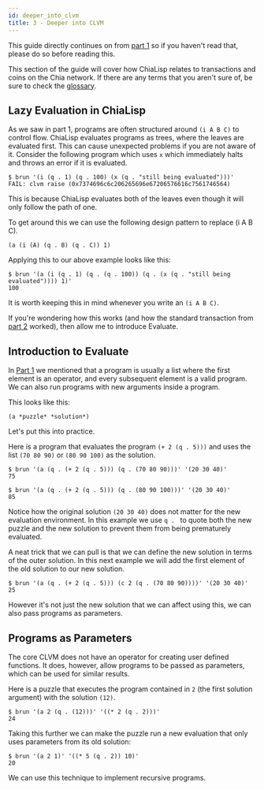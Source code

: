 ```yaml
---
id: deeper_into_clvm
title: 3 - Deeper into CLVM
---
```


This guide directly continues on from [part 1](/docs/) so if you haven't read that, please do so before reading this.

This section of the guide will cover how ChiaLisp relates to transactions and coins on the Chia network.
If there are any terms that you aren't sure of, be sure to check the [glossary](/docs/glossary).

## Lazy Evaluation in ChiaLisp

As we saw in part 1, programs are often structured around `(i A B C)` to control flow.
ChiaLisp evaluates programs as trees, where the leaves are evaluated first.
This can cause unexpected problems if you are not aware of it.
Consider the following program which uses `x` which immediately halts and throws an error if it is evaluated.

```chialisp
$ brun '(i (q . 1) (q . 100) (x (q . "still being evaluated")))'
FAIL: clvm raise (0x7374696c6c206265696e67206576616c7561746564)
```

This is because ChiaLisp evaluates both of the leaves even though it will only follow the path of one.

To get around this we can use the following design pattern to replace (i A B C).

```chialisp
(a (i (A) (q . B) (q . C)) 1)
```

Applying this to our above example looks like this:

```chialisp
$ brun '(a (i (q . 1) (q . (q . 100)) (q . (x (q . "still being evaluated")))) 1)'
100
```

It is worth keeping this in mind whenever you write an `(i A B C)`.

If you're wondering how this works (and how the standard transaction from [part 2](/docs/coins_spends_and_wallets) worked), then allow me to introduce Evaluate.

## Introduction to Evaluate

In [Part 1](/docs/) we mentioned that a program is usually a list where the first element is an operator, and every subsequent element is a valid program.
We can also run programs with new arguments inside a program.

This looks like this:

```chialisp
(a *puzzle* *solution*)
```

Let's put this into practice.

Here is a program that evaluates the program `(+ 2 (q . 5)))` and uses the list `(70 80 90)` or `(80 90 100)` as the solution.

```chialisp
$ brun '(a (q . (+ 2 (q . 5))) (q . (70 80 90)))' '(20 30 40)'
75

$ brun '(a (q . (+ 2 (q . 5))) (q . (80 90 100)))' '(20 30 40)'
85
```

Notice how the original solution `(20 30 40)` does not matter for the new evaluation environment.
In this example we use `q . ` to quote both the new puzzle and the new solution to prevent them from being prematurely evaluated.

A neat trick that we can pull is that we can define the new solution in terms of the outer solution.
In this next example we will add the first element of the old solution to our new solution.

```chialisp
$ brun '(a (q . (+ 2 (q . 5))) (c 2 (q . (70 80 90))))' '(20 30 40)'
25
```

However it's not just the new solution that we can affect using this, we can also pass programs as parameters.

## Programs as Parameters

The core CLVM does not have an operator for creating user defined functions.
It does, however, allow programs to be passed as parameters, which can be used for similar results.

Here is a puzzle that executes the program contained in `2` (the first solution argument) with the solution `(12)`.

```chialisp
$ brun '(a 2 (q . (12)))' '((* 2 (q . 2)))'
24
```

Taking this further we can make the puzzle run a new evaluation that only uses parameters from its old solution:

```chialisp
$ brun '(a 2 1)' '((* 5 (q . 2)) 10)'
20
```

We can use this technique to implement recursive programs.
